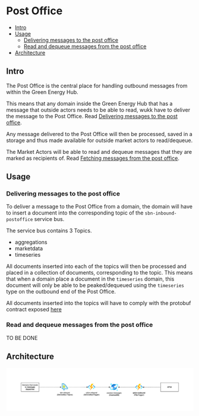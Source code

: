 # Post Office

- [Intro](#intro)
- [Usage](#usage)
  - [Delivering messages to the post office](#a)
  - [Read and dequeue messages from the post office](#a)
- [Architecture](#architecture)

## Intro

The Post Office is the central place for handling outbound messages from within the Green Energy Hub.

This means that any domain inside the Green Energy Hub that has a message that outside actors needs to be able to read, wukk have to deliver the message to the Post Office. Read [Delivering messages to the post office](#a).

Any message delivered to the Post Office will then be processed, saved in a storage and thus made available for outside market actors to read/dequeue.

The Market Actors will be able to read and dequeue messages that they are marked as recipients of. Read [Fetching messages from the post office](#a).

## Usage

### Delivering messages to the post office

To deliver a message to the Post Office from a domain, the domain will have to insert a document into the corresponding topic of the `sbn-inbound-postoffice` service bus.

The service bus contains 3 Topics.

- aggregations
- marketdata
- timeseries

All documents inserted into each of the topics will then be processed and placed in a collection of documents, corresponding to the topic.
This means that when a domain place a document in the `timeseries` domain, this document will only be able to be peaked/dequeued using the `timeseries` type on the outbound end of the Post Office.

All documents inserted into the topics will have to comply with the protobuf contract exposed [here](source/Contracts/v1/Document.proto)

### Read and dequeue messages from the post office

TO BE DONE

## Architecture

![design](ARCHITECTURE.png)
